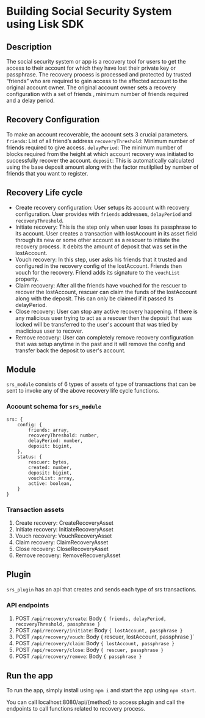 # Building Social Security System using Lisk SDK

## Description

The social security system or app is a recovery tool for users to get the access to their account for which they have lost their private key or passphrase. The recovery process is processed and protected by trusted “friends” who are required to gain access to the affected account to the original account owner. The original account owner sets a recovery configuration with a set of friends , minimum number of friends required and a delay period.

## Recovery Configuration
To make an account recoverable, the account sets 3 crucial parameters.
`friends`: List of all friend’s address
`recoveryThreshold`: Minimum number of friends required to give access.
`delayPeriod`: The minimum number of blocks required from the height at which account recovery was initiated to successfully recover the account.
`deposit`: This is automatically calculated using the base deposit amount along with the factor mutilplied by number of friends that you want to register.

## Recovery Life cycle

- Create recovery configuration: User setups its account with recovery configuration. User provides with `friends` addresses, `delayPeriod` and `recoveryThreshold`.
- Initiate recovery: This is the step only when user loses its passphrase to its account. User creates a transaction with lostAccount in its asset field through its new or some other account as a rescuer to initiate the recovery process. It debits the amount of deposit that was set in the lostAccount.
- Vouch recovery: In this step, user asks his friends that it trusted and configured in the recovery config of the lostAccount. Friends then vouch for the recovery. Friend adds its signature to the `vouchList` property.
- Claim recovery: After all the friends have vouched for the rescuer to recover the lostAccount, rescuer can claim the funds of the lostAccount along with the deposit. This can only be claimed if it passed its delayPeriod.
- Close recovery: User can stop any active recovery happening. If there is any malicious user trying to act as a rescuer then the deposit that was locked will be transferred to the user's account that was tried by maclicious user to recover.
- Remove recovery: User can completely remove recovery configuration that was setup anytime in the past and it will remove the config and transfer back the deposit to user's account.

## Module

`srs_module` consists of 6 types of assets of type of transactions that can be sent to invoke any of the above recovery life cycle functions.

### Account schema for `srs_module`

    srs: {
        config: {
            friends: array,
            recoveryThreshold: number,
            delayPeriod: number,
            deposit: bigint,
        },
        status: {
            rescuer: bytes,
            created: number,
            deposit: bigint,
            vouchList: array,
            active: boolean,
        }
    }

### Transaction assets

1. Create recovery: CreateRecoveryAsset
2. Initiate recovery: InitiateRecoveryAsset
3. Vouch recovery: VouchRecoveryAsset
4. Claim recovery: ClaimRecoveryAsset
5. Close recovery: CloseRecoveryAsset
6. Remove recovery: RemoveRecoveryAsset

## Plugin

`srs_plugin` has an api that creates and sends each type of srs transactions.

### API endpoints

1. POST `/api/recovery/create`: Body `{
    friends,
    delayPeriod,
    recoveryThreshold,
    passphrase
}`
2. POST `/api/recovery/initiate`: Body `{
    lostAccount,
    passphrase
}`
3. POST `/api/recovery/vouch`: Body {
    rescuer,
    lostAccount,
    passphrase
}`
4. POST `/api/recovery/claim`: Body `{
    lostAccount,
    passphrase
}`
5. POST `/api/recovery/close`: Body `{
    rescuer,
    passphrase
}`
6. POST `/api/recovery/remove`: Body `{
    passphrase
}`

## Run the app

To run the app, simply install using `npm i` and start the app using `npm start`.

You can call localhost:8080/api/{method} to access plugin and call the endpoints to call functions related to recovery process.